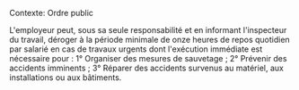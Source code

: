 Contexte: Ordre public

L'employeur peut, sous sa seule responsabilité et en informant l'inspecteur du travail, déroger à la période minimale de onze heures de repos quotidien par salarié en cas de travaux urgents dont l'exécution immédiate est nécessaire pour : 1° Organiser des mesures de sauvetage ; 2° Prévenir des accidents imminents ; 3° Réparer des accidents survenus au matériel, aux installations ou aux bâtiments.